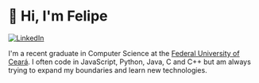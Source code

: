 # 👋 Hi, I'm Felipe

[![LinkedIn](https://img.shields.io/badge/linkedin-%230077B5.svg?style=flat&logo=linkedin&logoColor=white)](https://www.linkedin.com/in/felipe-keiler/)

I'm a recent graduate in Computer Science at the [Federal University of Ceará](https://www.ufc.br/). I often code in JavaScript, Python, Java, C and C++ but am always trying to expand my boundaries and learn new technologies.
